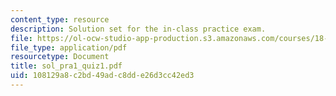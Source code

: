 ```yaml
---
content_type: resource
description: Solution set for the in-class practice exam.
file: https://ol-ocw-studio-app-production.s3.amazonaws.com/courses/18-075-advanced-calculus-for-engineers-fall-2004/108129a8c2bd49adc8dde26d3cc42ed3_sol_pra1_quiz1.pdf
file_type: application/pdf
resourcetype: Document
title: sol_pra1_quiz1.pdf
uid: 108129a8-c2bd-49ad-c8dd-e26d3cc42ed3
---
```

